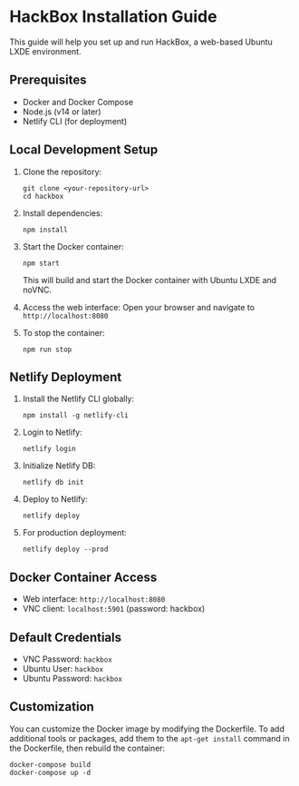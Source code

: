 # HackBox Installation Guide

This guide will help you set up and run HackBox, a web-based Ubuntu LXDE environment.

## Prerequisites

- Docker and Docker Compose
- Node.js (v14 or later)
- Netlify CLI (for deployment)

## Local Development Setup

1. Clone the repository:
   ```
   git clone <your-repository-url>
   cd hackbox
   ```

2. Install dependencies:
   ```
   npm install
   ```

3. Start the Docker container:
   ```
   npm start
   ```
   This will build and start the Docker container with Ubuntu LXDE and noVNC.

4. Access the web interface:
   Open your browser and navigate to `http://localhost:8080`

5. To stop the container:
   ```
   npm run stop
   ```

## Netlify Deployment

1. Install the Netlify CLI globally:
   ```
   npm install -g netlify-cli
   ```

2. Login to Netlify:
   ```
   netlify login
   ```

3. Initialize Netlify DB:
   ```
   netlify db init
   ```

4. Deploy to Netlify:
   ```
   netlify deploy
   ```

5. For production deployment:
   ```
   netlify deploy --prod
   ```

## Docker Container Access

- Web interface: `http://localhost:8080`
- VNC client: `localhost:5901` (password: hackbox)

## Default Credentials

- VNC Password: `hackbox`
- Ubuntu User: `hackbox`
- Ubuntu Password: `hackbox`

## Customization

You can customize the Docker image by modifying the Dockerfile. To add additional tools or packages, add them to the `apt-get install` command in the Dockerfile, then rebuild the container:

```
docker-compose build
docker-compose up -d
```
